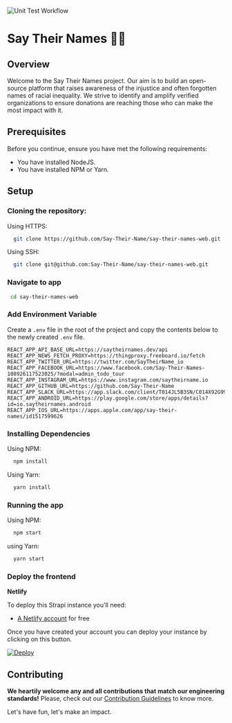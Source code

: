 ![Unit Test Workflow](https://github.com/Say-Their-Name/say-their-names-web/workflows/Unit%20Test%20Workflow/badge.svg)

# Say Their Names ✊🏿

## Overview

Welcome to the Say Their Names project. Our aim is to build an open-source platform that raises awareness of the injustice and often forgotten names of racial inequality. We strive to identify and amplify verified organizations to ensure donations are reaching those who can make the most impact with it.

## Prerequisites

Before you continue, ensure you have met the following requirements:

- You have installed NodeJS.
- You have installed NPM or Yarn.

## Setup

### Cloning the repository:

Using HTTPS:

```sh
  git clone https://github.com/Say-Their-Name/say-their-names-web.git
```

Using SSH:

```sh
  git clone git@github.com:Say-Their-Name/say-their-names-web.git
```

### Navigate to app

```sh
 cd say-their-names-web
```

### Add Environment Variable

Create a `.env` file in the root of the project and copy the contents below to the newly created `.env` file.

```
REACT_APP_API_BASE_URL=https://saytheirnames.dev/api
REACT_APP_NEWS_FETCH_PROXY=https://thingproxy.freeboard.io/fetch
REACT_APP_TWITTER_URL=https://twitter.com/SayTheirName_io
REACT_APP_FACEBOOK_URL=https://www.facebook.com/Say-Their-Names-108926117523025/?modal=admin_todo_tour
REACT_APP_INSTAGRAM_URL=https://www.instagram.com/saytheirname.io
REACT_APP_GITHUB_URL=https://github.com/Say-Their-Name
REACT_APP_SLACK_URL=https://app.slack.com/client/T014JL5B3SN/C014X92G997
REACT_APP_ANDROID_URL=https://play.google.com/store/apps/details?id=io.saytheirnames.android
REACT_APP_IOS_URL=https://apps.apple.com/app/say-their-names/id1517599626
```

### Installing Dependencies

Using NPM:

```sh
  npm install
```

Using Yarn:

```sh
  yarn install
```

### Running the app

Using NPM:

```sh
  npm start
```

using Yarn:

```sh
  yarn start
```

### Deploy the frontend

**Netlify**

To deploy this Strapi instance you'll need:

- [A Netlify account](https://app.netlify.com/signup) for free

Once you have created your account you can deploy your instance by clicking on this button.

[![Deploy](https://www.netlify.com/img/deploy/button.svg)](https://app.netlify.com/start/deploy?repository=https://github.com/Say-Their-Name/web)

## Contributing

**We heartily welcome any and all contributions that match our engineering standards!**
Please, check out our [Contribution Guidelines](https://github.com/Say-Their-Name/say-their-names-web/blob/chore/styling/CONTRIBUTING.md#say-their-name-web-contribution-guide) to know more.

Let's have fun, let's make an impact.
